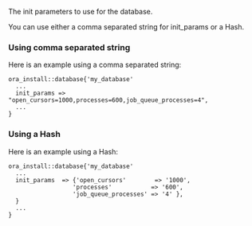 The init parameters to use for the database.

You can use either a comma separated string for init_params or a Hash.

### Using comma separated string

Here is an example using a comma separated string:

``` puppet
ora_install::database{'my_database'
  ...
  init_params => "open_cursors=1000,processes=600,job_queue_processes=4",
  ...
}
```

### Using a Hash

Here is an example using a Hash:

``` puppet
ora_install::database{'my_database'
  ...
  init_params  => {'open_cursors'        => '1000',
                  'processes'           => '600',
                  'job_queue_processes' => '4' },
  }
  ...
}
```
